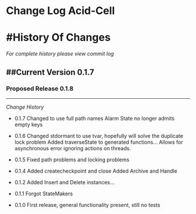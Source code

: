 Change Log Acid-Cell
==================


#History Of Changes
=================

*For complete history please view commit log*

##Current Version 0.1.7
--------------------------	


### Proposed Release 0.1.8
----------------------------



*Change History*

+ 0.1.7
  Changed to use full path names
  Alarm State no longer admits empty keys
+ 0.1.6
  Changed stdormant to use tvar, hopefully will solve the duplicate lock problem
  Added traverseState to generated functions... Allows for asynchronous error ignoring actions on threads.
  
+ 0.1.5
  Fixed path problems and locking problems
+ 0.1.4
  Added createcheckpoint and close
  Added Archive and Handle
+ 0.1.2
  Added Insert and Delete instances...
+ 0.1.1
  Forgot StateMakers
+ 0.1.0
  First release, general functionality present, still no tests


